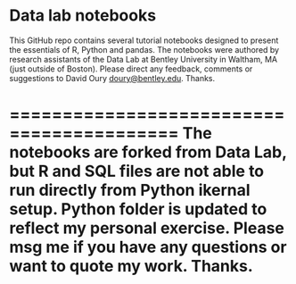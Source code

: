 # Data lab notebooks

This GitHub repo contains several tutorial notebooks designed to present the essentials of R, Python and pandas.
The notebooks were authored by research assistants of the Data Lab at Bentley University in Waltham, MA (just outside of Boston).
Please direct any feedback, comments or suggestions to David Oury <doury@bentley.edu>. Thanks. 

==========================================
The notebooks are forked from Data Lab, but R and SQL files are not able to run directly from Python ikernal setup. Python folder is updated to reflect my personal exercise. Please msg me if you have any questions or want to quote my work. Thanks. 
==========================================
